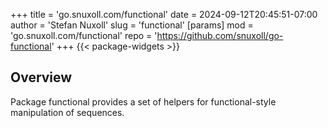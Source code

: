 +++
title = 'go.snuxoll.com/functional'
date = 2024-09-12T20:45:51-07:00
author = 'Stefan Nuxoll'
slug = 'functional'
[params]
mod = 'go.snuxoll.com/functional'
repo = 'https://github.com/snuxoll/go-functional'
+++
{{< package-widgets >}}
## Overview
Package functional provides a set of helpers for functional-style manipulation of sequences.